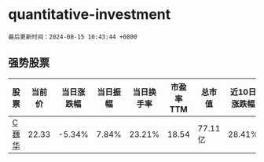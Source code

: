 # quantitative-investment

`最后更新时间：2024-08-15 10:43:44 +0800`

## 强势股票

|股票|当前价|当日涨跌幅|当日振幅|当日换手率|市盈率TTM|总市值|近10日涨跌幅|
|----|----|----|----|----|----|----|----|
|[C巍华](https://xueqiu.com/S/SH603310)|22.33|-5.34%|7.84%|23.21%|18.54|77.11亿|28.41%|
